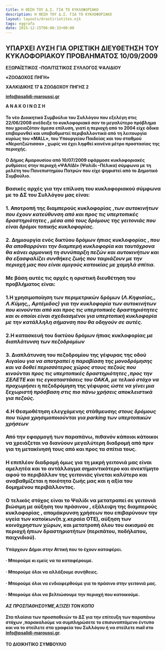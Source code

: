 ```yaml
---
title: H ΘΕΣΗ ΤΟΥ Δ.Σ. ΓΙΑ ΤΟ ΚΥΚΛΟΦΟΡΙΑΚΟ
description: H ΘΕΣΗ ΤΟΥ Δ.Σ. ΓΙΑ ΤΟ ΚΥΚΛΟΦΟΡΙΑΚΟ
layout: layouts/drastiriotites.njk
tags: eggrafa
date: 2015-12-15T06:08:33+00:00
---
```

## ΥΠΑΡΧΕΙ ΛΥΣΗ ΓΙΑ ΟΡΙΣΤΙΚΗ ΔΙΕΥΘΕΤΗΣΗ ΤΟΥ ΚΥΚΛΟΦΟΡΙΑΚΟΥ ΠΡΟΒΛΗΜΑΤΟΣ 10/09/2009

<!-- excerpt -->

**ΕΞΩΡΑΪΣΤΙΚΟΣ –ΠΟΛΙΤΙΣΤΙΚΟΣ ΣΥΛΛΟΓΟΣ ΨΑΛΙΔΙΟΥ**

**«ΖΩΟΔΟΧΟΣ ΠΗΓΗ»**

**ΧΑΛΚΙΔΙΚΗΣ 17 & ΖΩΟΔΟΧΟΥ ΠΗΓΗΣ 2**

**info@psalidi-maroussi.gr**

**Α Ν Α Κ Ο Ι Ν Ω Σ Η**

#### Το νέο Διοικητικό Συμβούλιο του Συλλόγου που εξελέγη στις 22/06/2008 ανέδειξε το κυκλοφοριακό σαν το μεγαλύτερο πρόβλημα που χρειαζόταν άμεσα επίλυση, γιατί η περιοχή από το 2004 είχε άδικα επιβαρυνθεί και υποβαθμιστεί περιβαλλοντικά από τη λειτουργία κυρίως του «MALL», του Υπουργείου Παιδείας και του σταθμού «Νερατζιώτισσα» , χωρίς να έχει ληφθεί κανένα μέτρο προστασίας της περιοχής.

#### Ο Δήμος Αμαρουσίου από 10/07/2009 εφάρμοσε κυκλοφοριακές ρυθμίσεις στην περιοχή «ΨΑΛΙΔΙ» (Ψαλίδι –Πέλικα) σύμφωνα με τη μελέτη του Πανεπιστημίου Πατρών που είχε ψηφιστεί από το Δημοτικό Συμβούλιο.

### **Βασικές αρχές για την επίλυση του κυκλοφοριακού σύμφωνα με το ΔΣ του Συλλόγου μας είναι:**

### 1. **Αποτροπή της διαμπερούς κυκλοφορίας** ,*των αυτοκινήτων που έχουν κατεύθυνση από και προς τις υπερτοπικές δραστηριότητες , μέσα από τους δρόμους της γειτονιάς που είναι δρόμοι τοπικής κυκλοφορίας.*

### 2. Δημιουργία ενός δικτύου δρόμων ήπιας κυκλοφορίας , *που θα αποθαρρύνει την διαμπερή κυκλοφορία και ταυτόχρονα θα κάνει αρμονική τη συνύπαρξη πεζών και αυτοκινήτων και θα εξασφαλίζει συνθήκες ζωής που ταιριάζουν με την περιοχή μας που είναι αμιγούς κατοικίας με χαμηλά σπίτια.*

### Με βάση αυτές τις αρχές η οριστική διευθέτηση του προβλήματος είναι:

### 1.Η χρησιμοποίηση των περιμετρικών δρόμων (*Λ.Κηφισίας,, Λ.Κύμης,, Αρτέμιδος) για την κυκλοφορία των αυτοκινήτων που κινούνται από και προς τις υπερτοπικές δραστηριότητες και οι οποίοι είναι σχεδιασμένοι για υπερτοπική κυκλοφορία με την κατάλληλη σήμανση που θα οδηγούν σε αυτές.*

### 2.Η κατασκευή του δικτύου δρόμων ήπιας κυκλοφορίας *με διαπλάτυνση των πεζοδρομίων*

### 3. Διαπλάτυνση του πεζοδρομίου της γέφυρας της οδού Αιγαίου *για να αποτραπεί η παραβίαση της μονοδρόμησης και να δοθεί περισσότερος χώρος στους πεζούς που κινούνται προς τις υπερτοπικές δραστηριότητες ,προς την ΣΕΛΕΤΕ και τις εγκαταστάσεις του ΟΑΚΑ, με τελικό στόχο να προχωρήσει* **η πεζοδρόμηση της γέφυρας** *ώστε να γίνει μια ξεχωριστή πρόσβαση στις πιο πάνω χρήσεις αποκλειστικά για πεζούς.*

### 4.Η Θεσμοθέτηση ελεγχόμενης στάθμευσης *στους δρόμους που τώρα χρησιμοποιούνται για parking των υπερτοπικών χρήσεων*

### Από την εφαρμογή των παραπάνω, πιθανόν κάποιοι κάτοικοι να χρειάζεται να διανύουν μεγαλύτερη διαδρομή από πριν για τη μετακίνησή τους από και προς τα σπίτια τους.

### Η επιπλέον διαδρομή όμως για τη μικρή γειτονιά μας είναι αμελητέα και το αντάλλαγμα σημαντικότερο και ανεκτίμητο αφού το περιβάλλον της γειτονιάς γίνεται καλύτερο και αναβαθμίζεται η ποιότητα ζωής μας και η αξία του δομημένου περιβάλλοντος.

### Ο τελικός στόχος είναι το Ψαλίδι να μετατραπεί σε γειτονιά βιώσιμη με αύξηση του πράσινου , εξάλειψη της διαμπερούς κυκλοφορίας , απομάκρυνση χρήσεων που επιβαρύνουν την υγεία των κατοίκων(π.χ.κεραία ΟΤΕ), αύξηση των κοινόχρηστων χώρων, και μετατροπή όλου του οικισμού σε περιοχή ήπιων δραστηριοτήτων (περιπάτου, ποδήλατου, παιχνιδιού).

#### Υπάρχουν Δήμοι στην Αττική που το έχουν καταφέρει.

#### · Μπορούμε κι εμείς να τα καταφέρουμε.

#### · Μπορούμε όλοι να αλλάξουμε συνήθειες.

#### · Μπορούμε όλοι να ενδιαφερθούμε για το πράσινο στην γειτονιά μας.

#### · Μπορούμε όλοι να βελτιώσουμε την περιοχή που κατοικούμε.

#### *ΑΣ ΠΡΟΣΠΑΘΗΣΟΥΜΕ,ΑΞΙΖΕΙ ΤΟΝ ΚΟΠΟ*

#### Στα πλαίσια των προσπαθειών το ΔΣ για την επίτευξη των παραπάνω στόχων ,παρακαλούμε να συμπληρώσετε το επισυναπτόμενο έντυπο και να το στείλετε στα γραφεία του Συλλόγου ή να στείλετε mail στο info@psalidi-maroussi.gr.

#### ΤΟ ΔΙΟΙΚΗΤΙΚΟ ΣΥΜΒΟΥΛΙΟ
